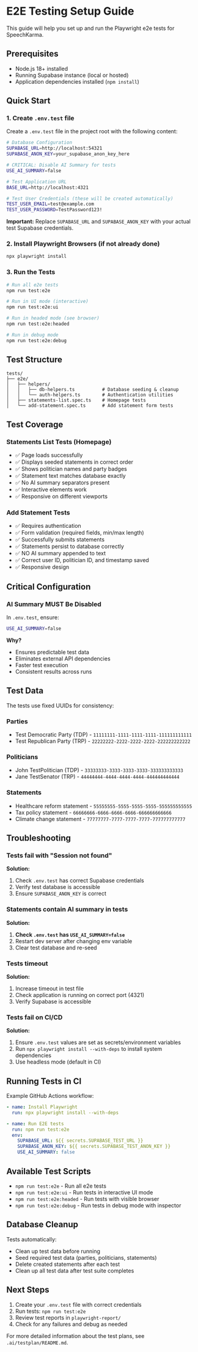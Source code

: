 # E2E Testing Setup Guide

This guide will help you set up and run the Playwright e2e tests for SpeechKarma.

## Prerequisites

- Node.js 18+ installed
- Running Supabase instance (local or hosted)
- Application dependencies installed (`npm install`)

## Quick Start

### 1. Create `.env.test` file

Create a `.env.test` file in the project root with the following content:

```bash
# Database Configuration
SUPABASE_URL=http://localhost:54321
SUPABASE_ANON_KEY=your_supabase_anon_key_here

# CRITICAL: Disable AI Summary for tests
USE_AI_SUMMARY=false

# Test Application URL
BASE_URL=http://localhost:4321

# Test User Credentials (these will be created automatically)
TEST_USER_EMAIL=test@example.com
TEST_USER_PASSWORD=TestPassword123!
```

**Important:** Replace `SUPABASE_URL` and `SUPABASE_ANON_KEY` with your actual test Supabase credentials.

### 2. Install Playwright Browsers (if not already done)

```bash
npx playwright install
```

### 3. Run the Tests

```bash
# Run all e2e tests
npm run test:e2e

# Run in UI mode (interactive)
npm run test:e2e:ui

# Run in headed mode (see browser)
npm run test:e2e:headed

# Run in debug mode
npm run test:e2e:debug
```

## Test Structure

```
tests/
├── e2e/
│   ├── helpers/
│   │   ├── db-helpers.ts          # Database seeding & cleanup
│   │   └── auth-helpers.ts        # Authentication utilities
│   ├── statements-list.spec.ts    # Homepage tests
│   └── add-statement.spec.ts      # Add statement form tests
```

## Test Coverage

### Statements List Tests (Homepage)
- ✅ Page loads successfully
- ✅ Displays seeded statements in correct order
- ✅ Shows politician names and party badges
- ✅ Statement text matches database exactly
- ✅ No AI summary separators present
- ✅ Interactive elements work
- ✅ Responsive on different viewports

### Add Statement Tests
- ✅ Requires authentication
- ✅ Form validation (required fields, min/max length)
- ✅ Successfully submits statements
- ✅ Statements persist to database correctly
- ✅ NO AI summary appended to text
- ✅ Correct user ID, politician ID, and timestamp saved
- ✅ Responsive design

## Critical Configuration

### AI Summary MUST Be Disabled

In `.env.test`, ensure:

```bash
USE_AI_SUMMARY=false
```

**Why?**
- Ensures predictable test data
- Eliminates external API dependencies
- Faster test execution
- Consistent results across runs

## Test Data

The tests use fixed UUIDs for consistency:

### Parties
- Test Democratic Party (TDP) - `11111111-1111-1111-1111-111111111111`
- Test Republican Party (TRP) - `22222222-2222-2222-2222-222222222222`

### Politicians
- John TestPolitician (TDP) - `33333333-3333-3333-3333-333333333333`
- Jane TestSenator (TRP) - `44444444-4444-4444-4444-444444444444`

### Statements
- Healthcare reform statement - `55555555-5555-5555-5555-555555555555`
- Tax policy statement - `66666666-6666-6666-6666-666666666666`
- Climate change statement - `77777777-7777-7777-7777-777777777777`

## Troubleshooting

### Tests fail with "Session not found"
**Solution:**
1. Check `.env.test` has correct Supabase credentials
2. Verify test database is accessible
3. Ensure `SUPABASE_ANON_KEY` is correct

### Statements contain AI summary in tests
**Solution:**
1. **Check `.env.test` has `USE_AI_SUMMARY=false`**
2. Restart dev server after changing env variable
3. Clear test database and re-seed

### Tests timeout
**Solution:**
1. Increase timeout in test file
2. Check application is running on correct port (4321)
3. Verify Supabase is accessible

### Tests fail on CI/CD
**Solution:**
1. Ensure `.env.test` values are set as secrets/environment variables
2. Run `npx playwright install --with-deps` to install system dependencies
3. Use headless mode (default in CI)

## Running Tests in CI

Example GitHub Actions workflow:

```yaml
- name: Install Playwright
  run: npx playwright install --with-deps

- name: Run E2E tests
  run: npm run test:e2e
  env:
    SUPABASE_URL: ${{ secrets.SUPABASE_TEST_URL }}
    SUPABASE_ANON_KEY: ${{ secrets.SUPABASE_TEST_ANON_KEY }}
    USE_AI_SUMMARY: false
```

## Available Test Scripts

- `npm run test:e2e` - Run all e2e tests
- `npm run test:e2e:ui` - Run tests in interactive UI mode
- `npm run test:e2e:headed` - Run tests with visible browser
- `npm run test:e2e:debug` - Run tests in debug mode with inspector

## Database Cleanup

Tests automatically:
- Clean up test data before running
- Seed required test data (parties, politicians, statements)
- Delete created statements after each test
- Clean up all test data after test suite completes

## Next Steps

1. Create your `.env.test` file with correct credentials
2. Run tests: `npm run test:e2e`
3. Review test reports in `playwright-report/`
4. Check for any failures and debug as needed

For more detailed information about the test plans, see `.ai/testplan/README.md`.

